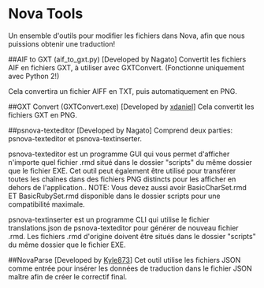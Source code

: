 # Nova Tools

Un ensemble d'outils pour modifier les fichiers dans Nova, afin que nous puissions obtenir une traduction!


##AIF to GXT (aif_to_gxt.py) [Developed by Nagato]
Convertit les fichiers AIF en fichiers GXT, à utiliser avec GXTConvert. (Fonctionne uniquement avec Python 2!)

Cela convertira un fichier AIFF en TXT, puis automatiquement en PNG.

##GXT Convert (GXTConvert.exe) [Developed by [xdaniel](https://twitter.com/xdanieldzd)]
Cela convertit les fichiers GXT en PNG.

##psnova-texteditor [Developed by Nagato]
Comprend deux parties: psnova-texteditor et psnova-textinserter.  
  
psnova-texteditor est un programme GUI qui vous permet d'afficher n'importe quel fichier .rmd situé dans le dossier "scripts" du même dossier que le fichier EXE. Cet outil peut également être utilisé pour transférer toutes les chaînes dans des fichiers PNG distincts pour les afficher en dehors de l'application.. NOTE: Vous devez aussi avoir BasicCharSet.rmd ET BasicRubySet.rmd disponible dans le dossier scripts pour une compatibilité maximale.    
  
psnova-textinserter est un programme CLI qui utilise le fichier translations.json de psnova-texteditor pour générer de nouveau fichier .rmd. Les fichiers .rmd d'origine doivent être situés dans le dossier "scripts" du même dossier que le fichier EXE.
  
##NovaParse [Developed by [Kyle873](https://github.com/Kyle873)]
Cet outil utilise les fichiers JSON comme entrée pour insérer les données de traduction dans le fichier JSON maître afin de créer le correctif final.
